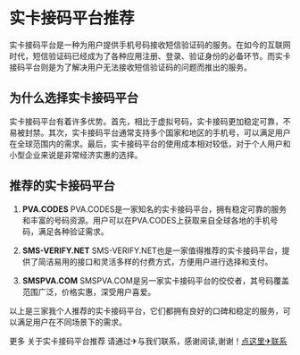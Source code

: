 # 实卡接码平台推荐

实卡接码平台是一种为用户提供手机号码接收短信验证码的服务。在如今的互联网时代，短信验证码已经成为了各种应用注册、登录、验证身份的必备环节。而实卡接码平台则是为了解决用户无法接收短信验证码的问题而推出的服务。

## 为什么选择实卡接码平台

实卡接码平台有着许多优势。首先，相比于虚拟号码，实卡接码更加稳定可靠，不易被封禁。其次，实卡接码平台通常支持多个国家和地区的手机号，可以满足用户在全球范围内的需求。最后，实卡接码平台的使用成本相对较低，对于个人用户和小型企业来说是非常经济实惠的选择。

## 推荐的实卡接码平台

1. **PVA.CODES**
   PVA.CODES是一家知名的实卡接码平台，拥有稳定可靠的服务和丰富的号码资源。用户可以在PVA.CODES上获取来自全球各地的手机号码，满足各种验证需求。

2. **SMS-VERIFY.NET**
   SMS-VERIFY.NET也是一家值得推荐的实卡接码平台，提供了简洁易用的接口和灵活多样的付费方式，方便用户进行选择和支付。

3. **SMSPVA.COM**
   SMSPVA.COM是另一家实卡接码平台的佼佼者，其号码覆盖范围广泛，价格实惠，深受用户喜爱。

以上是三家我个人推荐的实卡接码平台，它们都拥有良好的口碑和稳定的服务，可以满足用户在不同场景下的需求。

更多 关于实卡接码平台推荐 请通过✈与我们联系，感谢阅读,谢谢！[点这里✈联系](https://abc.k02.cc)